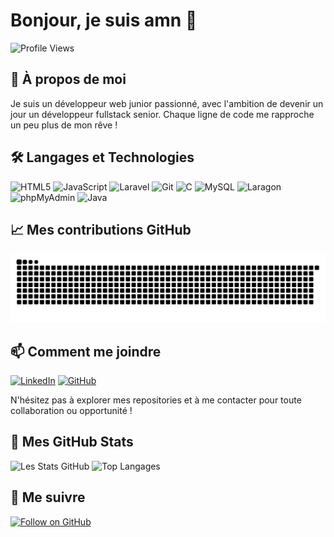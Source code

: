 # Bonjour, je suis amn 👋

![Profile Views](https://komarev.com/ghpvc/?username=amn93p&color=blue)

## 🚀 À propos de moi
Je suis un développeur web junior passionné, avec l'ambition de devenir un jour un développeur fullstack senior. Chaque ligne de code me rapproche un peu plus de mon rêve !

## 🛠️ Langages et Technologies
![HTML5](https://img.shields.io/badge/-HTML5-E34F26?style=flat-square&logo=html5&logoColor=white&style=flat)
![JavaScript](https://img.shields.io/badge/-JavaScript-F7DF1E?style=flat-square&logo=javascript&logoColor=black&style=flat)
![Laravel](https://img.shields.io/badge/-Laravel-FF2D20?style=flat-square&logo=laravel&logoColor=white&style=flat)
![Git](https://img.shields.io/badge/-Git-F05032?style=flat-square&logo=git&logoColor=white&style=flat)
![C](https://img.shields.io/badge/-C-A8B9CC?style=flat-square&logo=c&logoColor=white)
![MySQL](https://img.shields.io/badge/-MySQL-4479A1?style=flat-square&logo=mysql&logoColor=white&style=flat)
![Laragon](https://img.shields.io/badge/Laragon-0E83CD?logo=laragon&logoColor=fff&style=flat)
![phpMyAdmin](https://img.shields.io/badge/phpMyAdmin-6C78AF?logo=phpmyadmin&logoColor=fff&style=flat)
![Java](https://img.shields.io/badge/java-%23ED8B00.svg?style=for-the-badge&logo=openjdk&logoColor=white)

## 📈 Mes contributions GitHub
<picture>
  <source media="(prefers-color-scheme: dark)" srcset="https://raw.githubusercontent.com/amn93p/amn93p/output/github-contribution-grid-snake-dark.svg" />
  <source media="(prefers-color-scheme: light)" srcset="https://raw.githubusercontent.com/amn93p/amn93p/output/github-contribution-grid-snake-light.svg" />
  <img alt="Contributions GitHub Snake" src="https://raw.githubusercontent.com/amn93p/amn93p/output/github-contribution-grid-snake-light.svg" />
</picture>

## 📫 Comment me joindre
[![LinkedIn](https://img.shields.io/badge/-LinkedIn-blue?style=flat&logo=Linkedin&logoColor=white)](https://fr.linkedin.com/in/amine-ben-farhat-bb05a52b5)
[![GitHub](https://img.shields.io/badge/-GitHub-black?style=flat&logo=github&logoColor=white)](https://github.com/amn93p)

N'hésitez pas à explorer mes repositories et à me contacter pour toute collaboration ou opportunité !

## 🌟 Mes GitHub Stats
![Les Stats GitHub](https://github-readme-stats.vercel.app/api?username=amn93p&show_icons=true&hide_border=true&bg_color=FFFAF0&text_color=000000&icon_color=34D058&title_color=34D058)
![Top Langages](https://github-readme-stats.vercel.app/api/top-langs/?username=amn93p&layout=compact&hide_border=true&bg_color=FFFAF0&title_color=34D058&text_color=000000)

## 🔔 Me suivre
[![Follow on GitHub](https://img.shields.io/github/followers/amn93p?label=Follow&style=social)](https://github.com/amn93p)
